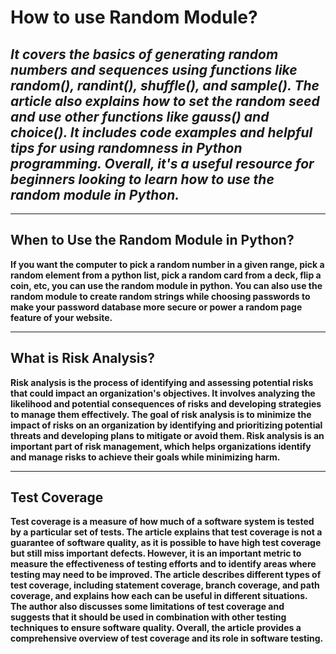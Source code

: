 # How to use Random Module?

***It covers the basics of generating random numbers and sequences using functions like random(), randint(), shuffle(), and sample(). The article also explains how to set the random seed and use other functions like gauss() and choice(). It includes code examples and helpful tips for using randomness in Python programming. Overall, it's a useful resource for beginners looking to learn how to use the random module in Python.***
--

---
## When to Use the Random Module in Python?

**If you want the computer to pick a random number in a given range, pick a random element from a python list, pick a random card from a deck, flip a coin, etc, you can use the random module in python. You can also use the random module to create random strings while choosing passwords to make your password database more secure or power a random page feature of your website.**

---

## What is Risk Analysis?

**Risk analysis is the process of identifying and assessing potential risks that could impact an organization's objectives. It involves analyzing the likelihood and potential consequences of risks and developing strategies to manage them effectively. The goal of risk analysis is to minimize the impact of risks on an organization by identifying and prioritizing potential threats and developing plans to mitigate or avoid them. Risk analysis is an important part of risk management, which helps organizations identify and manage risks to achieve their goals while minimizing harm.**


---

## Test Coverage

**Test coverage is a measure of how much of a software system is tested by a particular set of tests. The article explains that test coverage is not a guarantee of software quality, as it is possible to have high test coverage but still miss important defects. However, it is an important metric to measure the effectiveness of testing efforts and to identify areas where testing may need to be improved. The article describes different types of test coverage, including statement coverage, branch coverage, and path coverage, and explains how each can be useful in different situations. The author also discusses some limitations of test coverage and suggests that it should be used in combination with other testing techniques to ensure software quality. Overall, the article provides a comprehensive overview of test coverage and its role in software testing.**
